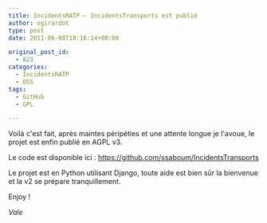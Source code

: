```yaml
---
title: IncidentsRATP – IncidentsTransports est publié
author: ogirardot
type: post
date: 2011-06-08T18:16:14+00:00

original_post_id:
  - 823
categories:
  - IncidentsRATP
  - OSS
tags:
  - GitHub
  - GPL

---
```

Voilà c'est fait, après maintes péripéties et une attente longue je l'avoue, le projet est enfin publié en AGPL v3.
<!--more-->
Le code est disponible ici : <https://github.com/ssaboum/IncidentsTransports>

Le projet est en Python utilisant Django, toute aide est bien sûr la bienvenue et la v2 se prépare tranquillement.

Enjoy !

_Vale_